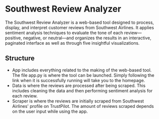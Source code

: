 # Southwest Review Analyzer

The Southwest Review Analyzer is a web-based tool designed to process, display, and interpret customer reviews from Southwest Airlines. It applies sentiment analysis techniques to evaluate the tone of each review—positive, negative, or neutral—and organizes the results in an interactive, paginated interface as well as through five insightful visualizations. 

## Structure
- App includes everything related to the making of the web-based tool. The file app.py is where the tool can be launched. Simply following the link when it is successfully running will take you to the homepage.
- Data is where the reviews are processed after being scraped. This includes cleaning the data and then performing sentiment analysis for each review.
- Scraper is where the reviews are initially scraped from Southwest Airlines' profile on TrustPilot. The amount of reviews scraped depends on the user input while using the app.
